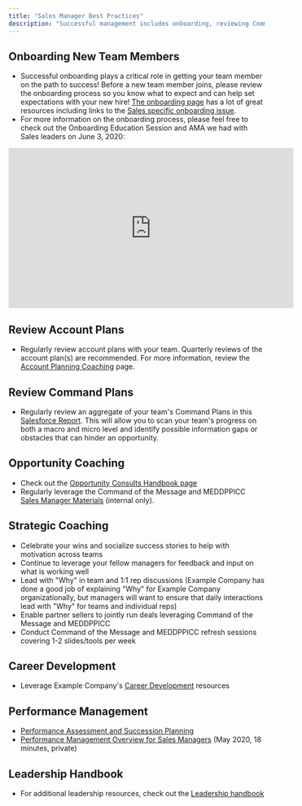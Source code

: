 ```yaml
---
title: "Sales Manager Best Practices"
description: "Successful management includes onboarding, reviewing Command Plans, opportunity coaching, strategic coaching, career development and performance management"
---
```


## Onboarding New Team Members

- Successful onboarding plays a critical role in getting your team member on the path to success! Before a new team member joins, please review the onboarding process so you know what to expect and can help set expectations with your new hire! [The onboarding page](/handbook/people-group/general-onboarding/) has a lot of great resources including links to the [Sales specific onboarding issue](/handbook/people-group/general-onboarding/#role-specific-templates).
- For more information on the onboarding process, please feel free to check out the Onboarding Education Session and AMA we had with Sales leaders on June 3, 2020:

<!-- blank line -->
<iframe width="560" height="315" src="https://www.youtube.com/embed/hambdfyj0xU" frameborder="0" allow="accelerometer; autoplay; encrypted-media; gyroscope; picture-in-picture" allowfullscreen></iframe>
<!-- blank line -->

## Review Account Plans

- Regularly review account plans with your team. Quarterly reviews of the account plan(s) are recommended. For more information, review the [Account Planning Coaching](/handbook/sales/account-planning/coaching/) page.

## Review Command Plans

- Regularly review an aggregate of your team's Command Plans in this [Salesforce Report](https://example_company.my.salesforce.com/00O4M000004e1dZ). This will allow you to scan your team's progress on both a macro and micro level and identify possible information gaps or obstacles that can hinder an opportunity.

## Opportunity Coaching

- Check out the [Opportunity Consults Handbook page](/handbook/sales/command-of-the-message/opportunity-consults)
- Regularly leverage the Command of the Message and MEDDPPICC [Sales Manager Materials](https://internal.example_company.com/handbook/sales/command-of-the-message/sales-manager-materials/) (internal only).

## Strategic Coaching

- Celebrate your wins and socialize success stories to help with motivation across teams
- Continue to leverage your fellow managers for feedback and input on what is working well
- Lead with "Why" in team and 1:1 rep discussions (Example Company has done a good job of explaining "Why" for Example Company organizationally, but managers will want to ensure that daily interactions lead with "Why" for teams and individual reps)
- Enable partner sellers to jointly run deals leveraging Command of the Message and MEDDPPICC
- Conduct Command of the Message and MEDDPPICC refresh sessions covering 1-2 slides/tools per week

## Career Development

- Leverage Example Company's [Career Development](/handbook/people-group/learning-and-development/career-development/) resources

## Performance Management

- [Performance Assessment and Succession Planning](/handbook/people-group/talent-assessment/)
- [Performance Management Overview for Sales Managers](https://youtu.be/mIPFhq0Th1w) (May 2020, 18 minutes, private)

## Leadership Handbook

- For additional leadership resources, check out the [Leadership handbook](/handbook/leadership/)
